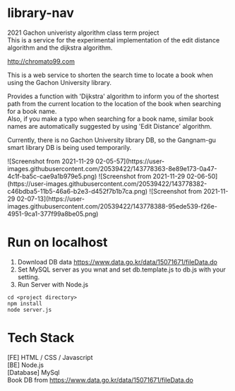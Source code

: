 # library-nav
2021 Gachon univeristy algorithm class term project<br>
This is a service for the experimental implementation of the edit distance algorithm and the dijkstra algorithm.

http://chromato99.com

This is a web service to shorten the search time to locate a book when using the Gachon University library.

Provides a function with 'Dijkstra' algorithm to inform you of the shortest path from the current location to the location of the book when searching for a book name. <br>
Also, if you make a typo when searching for a book name, similar book names are automatically suggested by using 'Edit Distance' algorithm.

Currently, there is no Gachon University library DB, so the Gangnam-gu smart library DB is being used temporarily.

<Example Screenshots>
![Screenshot from 2021-11-29 02-05-57](https://user-images.githubusercontent.com/20539422/143778363-8e89e173-0a47-4c1f-ba5c-cae9a1b979e5.png)
![Screenshot from 2021-11-29 02-06-50](https://user-images.githubusercontent.com/20539422/143778382-c46bdba5-11b5-46a6-b2e3-d452f7b1b7ca.png)
![Screenshot from 2021-11-29 02-07-13](https://user-images.githubusercontent.com/20539422/143778388-95ede539-f26e-4951-9ca1-377f99a8be05.png)

# Run on localhost
1) Download DB data https://www.data.go.kr/data/15071671/fileData.do 
2) Set MySQL server as you wnat and set db.template.js to db.js with your setting.
3) Run Server with Node.js
```
cd <project directory>
npm install
node server.js
```

# Tech Stack
[FE] HTML / CSS / Javascript<br>
[BE] Node.js<br>
[Database] MySql<br>
Book DB from https://www.data.go.kr/data/15071671/fileData.do 
